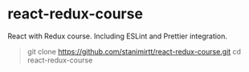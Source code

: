 # react-redux-course
React with Redux course. Including ESLint and Prettier integration.

> git clone https://github.com/stanimirtt/react-redux-course.git
> cd react-redux-course
